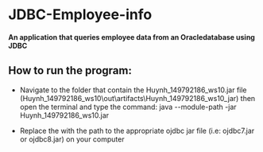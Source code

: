 # JDBC-Employee-info

#### An application that queries employee data from an Oracledatabase using JDBC

## How to run the program:
 * Navigate to the folder that contain the Huynh_149792186_ws10.jar file (Huynh_149792186_ws10\out\artifacts\Huynh_149792186_ws10_jar) then open the terminal and type the command:
	java --module-path <path to the driver> -jar Huynh_149792186_ws10.jar

 * Replace the <path to the driver> with the path to the appropriate ojdbc jar file (i.e: ojdbc7.jar or ojdbc8.jar) on your computer
